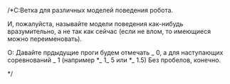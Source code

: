/*С:Ветка для различных моделей поведения робота.

И, пожалуйста, называйте модели поведения как-нибудь вразумительно, а не так как сейчас (если не влом, то имеющиеся можно переименовать).

О: Давайте прдыдущие проги будем отмечать _ 0, а для наступающих соревнований _ 1 (например *_ 1_ 5 или *_ 1.5)
Без пробелов, конечно.


*/
